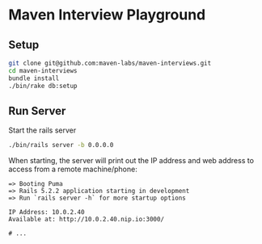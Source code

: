 # Maven Interview Playground

## Setup

``` bash
git clone git@github.com:maven-labs/maven-interviews.git
cd maven-interviews
bundle install
./bin/rake db:setup
```

## Run Server
Start the rails server
``` bash
./bin/rails server -b 0.0.0.0
```

When starting, the server will print out the IP address and web address to access from a remote machine/phone:
```
=> Booting Puma
=> Rails 5.2.2 application starting in development
=> Run `rails server -h` for more startup options

IP Address: 10.0.2.40
Available at: http://10.0.2.40.nip.io:3000/

# ...
```
